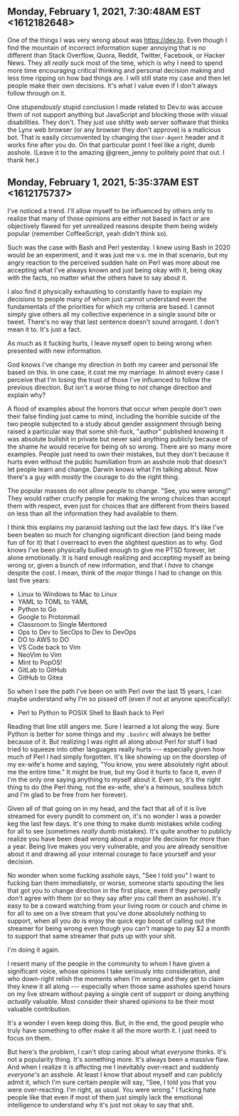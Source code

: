 ## Monday, February 1, 2021, 7:30:48AM EST <1612182648>

One of the things I was very wrong about was <https://dev.to>. Even
though I find the mountain of incorrect information super annoying that
is no different than Stack Overflow, Quora, Reddit, Twitter, Facebook,
or Hacker News. They all *really* suck most of the time, which is why I
need to spend more time encouraging critical thinking and personal
decision making and less time ripping on how bad things are. I will
still state my case and then let people make their own decisions. It's
what I value even if I don't always follow through on it.

One *stupendously* stupid conclusion I made related to Dev.to was accuse
them of not support anything but JavaScript and blocking those with
visual disabilities. They don't. They just use shitty web server
software that thinks the Lynx web browser (or any browser they don't
approve) is a malicious bot. That is easily circumvented by changing the
`User-Agent` header and it works fine after you do. On that particular
point I feel like a right, dumb asshole. (Leave it to the amazing
@green_jenny to politely point that out. I thank her.)

## Monday, February 1, 2021, 5:35:37AM EST <1612175737>

I've noticed a trend. I'll allow myself to be influenced by others only
to realize that many of those opinions are either not based in fact or
are objectively flawed for yet unrealized reasons despite them being
widely popular (remember CoffeeScript, yeah didn't think so). 

Such was the case with Bash and Perl yesterday. I knew using Bash in
2020 would be an experiment, and it was just me v.s. me in that
scenario, but my angry reaction to the perceived sudden hate on Perl was
more about me accepting what I've always known and just being okay with
it, being okay with the facts, no matter what the others have to say
about it.

I also find it physically exhausting to constantly have to explain my
decisions to people many of whom just cannot understand even the
fundamentals of the priorities for which my criteria are based. I cannot
simply give others all my collective experience in a single sound bite
or tweet. There's no way that last sentence doesn't sound arrogant. I
don't mean it to. It's just a fact.

As much as it fucking hurts, I leave myself open to being wrong when
presented with new information.

God knows I've change my direction in both my career and personal life
based on this. In one case, it cost me my marriage. In almost every case
I perceive that I'm losing the trust of those I've influenced to follow
the previous direction. But isn't a worse thing to *not* change
direction and explain why? 

A flood of examples about the horrors that occur when people don't own
their false finding just came to mind, including the horrible suicide of
the two people subjected to a study about gender assignment through
being raised a particular way that some shit-fuck, "author" published
knowing it was absolute bullshit in private but never said anything
publicly because of the shame *he* would receive for being oh so wrong.
There are so many more examples. People just need to own their mistakes,
but they don't because it hurts even without the public humiliation from
an asshole mob that doesn't let people learn and change. Darwin knows
what I'm talking about. Now there's a guy with *mostly* the courage to
do the right thing.

The popular masses do not allow people to change. "See, you were wrong!"
They would rather crucify people for making the wrong choices than
accept them with respect, even just for choices that are different from
theirs based on less than all the information they had available to
them.

I think this explains my paranoid lashing out the last few days. It's
like I've been beaten so much for changing significant direction (and
being made fun of for it) that I overreact to even the slightest
question as to why. God knows I've been physically bullied enough to
give me PTSD forever, let alone emotionally. It is hard enough realizing
and accepting myself as being wrong or, given a bunch of new
information, and that I *have* to change despite the cost. I mean, think
of the *major* things I had to change on this last five years:

* Linux to Windows to Mac to Linux
* YAML to TOML to YAML
* Python to Go
* Google to Protonmail
* Classroom to Single Mentored
* Ops to Dev to SecOps to Dev to DevOps
* DO to AWS to DO
* VS Code back to Vim
* NeoVim to Vim
* Mint to PopOS!
* GitLab to GitHub
* GitHub to Gitea

So when I see the path I've been on with Perl over the last 15 years,
I can maybe understand why I'm so pissed off (even if not at anyone
specifically):

* Perl to Python to POSIX Shell to Bash back to Perl

Reading that line still angers me. Sure I learned a lot along the way.
Sure Python is better for some things and my `.bashrc` will always be
better because of it. But realizing I was right all along about Perl for
stuff I had tried to squeeze into other languages really hurts ---
especially given how much of Perl I had simply forgotten. It's like
showing up on the doorstep of my ex-wife's home and saying, "You know,
you were absolutely right about me the entire time." It might be true,
but my God it hurts to face it, even if I'm the only one saying anything
to myself about it. Even so, it's the right thing to do (the Perl thing,
not the ex-wife, she's a heinous, soulless bitch and I'm glad to be free
from her forever).

Given all of that going on in my head, and the fact that all of it is
live streamed for every pundit to comment on, it's no wonder I was a
powder keg the last few days. It's one thing to make dumb mistakes while
coding for all to see (sometimes *really* dumb mistakes). It's quite
another to publicly realize you have been dead wrong about a *major*
life decision for more than a year. Being live makes you very
vulnerable, and you are already sensitive about it and drawing all your
internal courage to face yourself and your decision.

No wonder when some fucking asshole says, "See I told you" I want to
fucking ban them immediately, or worse, someone starts spouting the lies
that got you to change direction in the first place, even if they
*personally* don't agree with them (or so they say after you call them
an asshole). It's easy to be a coward watching from your living room or
couch and chime in for all to see on a live stream that you've done
absolutely nothing to support, when all you do is enjoy the quick ego
boost of calling out the streamer for being wrong even though you can't
manage to pay \$2 a month to support that same streamer that puts up
with your shit.

I'm doing it again.

I resent many of the people in the community to whom I have given a
significant voice, whose opinions I take seriously into consideration,
and who down-right relish the moments when I'm wrong and they get to
claim they knew it all along --- especially when those same assholes
spend hours on my live stream without paying a single cent of support or
doing anything *actually* valuable. Most consider their shared opinions
to be their most valuable contribution.

It's a wonder I even keep doing this. But, in the end, the good people
who truly have something to offer make it all the more worth it. I just
need to focus on them.

But here's the problem, I can't stop caring about what *everyone* thinks.
It's not a popularity thing. It's something more. It's always been a
massive flaw. And when I realize it is affecting me I inevitably
over-react and suddenly *everyone's* an asshole. At least I know that
about myself and can publicly admit it, which I'm sure certain people
will say, "See, I told you that you were over-reacting. I'm right, as
usual. You were wrong." I fucking hate people like that even if most of
them just simply lack the emotional intelligence to understand why it's
just not okay to say that shit.

